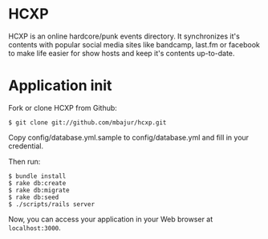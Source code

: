 HCXP
=============================

HCXP is an online hardcore/punk events directory. It synchronizes it's contents with popular social media sites like bandcamp, last.fm or facebook to make life easier for show hosts and keep it's contents up-to-date.

# Application init

Fork or clone HCXP from Github:

    $ git clone git://github.com/mbajur/hcxp.git

Copy config/database.yml.sample to config/database.yml and fill in your credential.

Then run:

    $ bundle install
    $ rake db:create
    $ rake db:migrate
    $ rake db:seed
    $ ./scripts/rails server

Now, you can access your application in your Web browser at `localhost:3000`.
